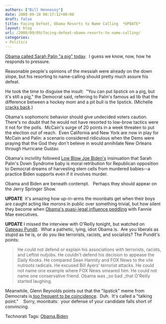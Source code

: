 ```yaml
---
authors: ["Bill Hennessy"]
date: 2008-09-10 00:17:12+00:00
draft: false
title: Facing Defeat, Obama Resorts to Name Calling  *UPDATE*
layout: blog
url: /2008/09/09/facing-defeat-obama-resorts-to-name-calling/
categories:
- Politics
---
```


[Obama called Sarah Palin "a pig" today](https://hotair.com/archives/2008/09/09/obama-on-mccainpalin-you-can-put-lipstick-on-a-pig-but-its-still-a-pig/).  I guess we know, now, how he responds to pressure.

Reasonable people's opinions of the messiah were already on the down slope, but his resorting to name-calling should pretty much assure his defeat.

He took the time to disguise the insult:  "You can put lipstick on a pig, but it's still a pig," the Democrat said, referring to Palin's famous ad lib that the difference between a hockey mom and a pit bull is the lipstick. (Michelle [cracks back](https://michellemalkin.com/2008/09/09/you-botched-the-joke-barry-o/).)

Obama's sophomoric behavior should give undecided voters caution.  There's no doubt that he would not have resorted to low-brow tactics were it not for the polls.  McCain's surge of 20 points in a week threaten to put the election out of reach.  Even California and New York are now in play for McCain and Palin: a scenario considered ridiculous when the Dems were praying that the God they don't believe in would annihilate New Orleans through Hurricane Gustav.

Obama's incivility followed [Low Blow Joe Biden's](https://www.cnn.com/2008/POLITICS/09/09/biden.special.needs/index.html) insinuation that Sarah Palin's Down Syndrome baby is moral retribution for Republican opposition to Democrat dreams of harvesting stem cells from murdered babies--a practice Biden supports even if it involves murder.

Obama and Biden are beneath contempt.   Perhaps they should appear on the Jerry Springer Show.

**UPDATE**  It's amazing how up-in-arms the moonbats get when their boys are caught acting like morons in public over something trivial, but how silent they become when [Obama's quasi-legal influence peddling](https://hennessysview.com/2008/09/08/obama-the-property-of-freddiefannie-crooks/) with Fannie Mae executives.   

**UPDATE** I missed the interview with O'Reilly tonight, but watched on [Gateway Pundit](https://gatewaypundit.blogspot.com/2008/09/disaster-barack-obama-gets-chewed-up.html).  What a pathetic, lying, idiot Obama is.  Are you liberals as stupid as he is, or do you like terrorists, racists, and socialists? The Pundit's points:


> He could not defend or explain his associations with terrorists, racists, and Leftist nutjobs.
He couldn't defend his decision to appease the Daily Kooks.
He compared Sean Hannity and FOX News to the vile nutroots radicals.
He excused Bill Ayers' terrorist attacks.
He could not name one example where FOX News smeared him.
He could not name one conservative friend.
Obama was _so bad _that O'Reilly started laughing.


Meanwhile, Glenn Reynolds points out that the "lipstick" meme from Democrats is[ too frequent to be coincidence](https://www.pajamasmedia.com/instapundit/archives2/024095.php).  Duh.  It's called a "talking point."    Sorry, moonbats:  your defense of your candidate falls short of convincing. 


Technorati Tags: [Obama](https://technorati.com/tags/Obama),[Biden](https://technorati.com/tags/Biden)
